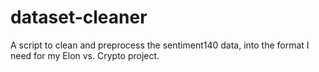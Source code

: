 # dataset-cleaner
A script to clean and preprocess the sentiment140 data, into the format I need for my Elon vs. Crypto project.

